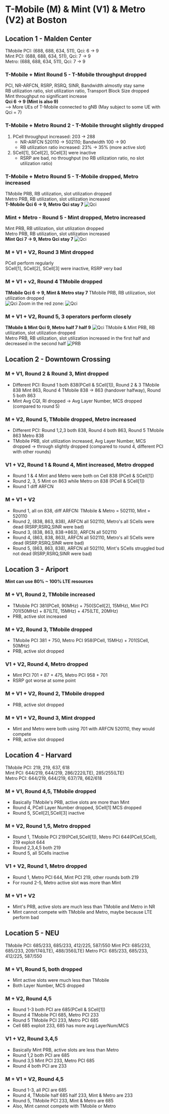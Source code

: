 # T-Mobile (M) & Mint (V1) & Metro (V2) at Boston
## Location 1 - Malden Center
TMobile PCI: (688, 688, 634, 511), Qci: 6 -> 9   
Mint PCI: (688, 688, 634, 511), Qci: 7 -> 9   
Metro: (688, 688, 634, 511), Qci: 7 -> 9   
### T-Mobile + Mint Round 5 - T-Mobile throughput dropped
PCI, NR-ARFCN, RSRP, RSRQ, SINR, Bandwidth almostly stay same  
RB utilization ratio, slot utilization ratio, Transport Block Size dropped  
Mint throughput no significant increase  
**Qci 6 -> 9 (Mint is also 9)**  
--> More UEs of T-Mobile connected to gNB (May subject to some UE with Qci = 7)  

### T-Mobile + Metro Round 2 - T-Mobile throught slightly dropped
1. PCell throughput increased: 203 -> 288
   - NR-ARFCN 520110 -> 502110; Bandwidth 100 -> 90
   - RB utilization ratio increased: 23% -> 35%  (more active slot)
3. SCell[1], SCell[2], SCell[3] were inactive
   - RSRP are bad, no throughput (no RB utilization ratio, no slot utilization ratio)

### T-Mobile + Metro Round 5 - T-Mobile dropped, Metro increased
TMobile PRB, RB utilization, slot utilization dropped   
Metro PRB, RB utilization, slot utilization increased  
**T-Mobile Qci 6 -> 9, Metro Qci stay 7**
![Qci](images/L1_T-Mobile_vs_Metro_Round5.png)

### Mint + Metro - Round 5 - Mint dropped, Metro increased
Mint PRB, RB utilization, slot utilization dropped  
Metro PRB, RB utilization, slot utilization increased  
**Mint Qci 7 -> 9, Metro Qci stay 7**
![Qci](images/L1_Mint_vs_Metro_Round5.png)

### M + V1 + V2, Round 3 Mint dropped
PCell perform regularly  
SCell[1], SCell[2], SCell[3] were inactive, RSRP very bad

### M + V1 + v2, Round 4 TMobile dropped
**TMobile Qci 6 -> 9, Mint & Metro stay 7**
TMobile PRB, RB utilization, slot utilization dropped   
![Qci](images/L1_M_vs_V1_vs_V2_Round4.png)
Zoom in the red zone:
![Qci](images/L1_MV1V2_Round4.png)

### M + V1 + V2, Round 5, 3 operators perform closely
**TMobile & Mint Qci 9, Metro half 7 half 9**
![Qci](images/L1_M_vs_V1_vs_V2_Round5.png)
TMobile & Mint PRB, RB utilization, slot utilization dropped   
Metro PRB, RB utilization, slot utilization increased in the first half and decreased in the second half
![PRB](images/L1_Metro_Round5.png)

## Location 2 - Downtown Crossing
### M + V1, Round 2 & Round 3, Mint dropped
- Different PCI: Round 1 both 838(PCell & SCell[1]), Round 2 & 3 TMobile 838 Mint 863, Round 4 TMobile 838 -> 863 (handover halfway), Round 5 both 863
- Mint Avg CQI, RI dropped -> Avg Layer Number, MCS dropped (compared to round 5)

### M + V2, Round 5, TMobile dropped, Metro increased
- Different PCI: Round 1,2,3 both 838, Round 4 both 863, Round 5 TMobile 863 Metro 838
- TMobile PRB, slot utilization increased, Avg Layer Number, MCS dropped -> through slightly dropped (compared to round 4, different PCI with other rounds)  

### V1 + V2, Round 1 & Round 4, Mint increased, Metro dropped
- Round 1 & 4 Mint and Metro were both on Cell 838 (PCell & SCell[1])  
- Round 2, 3, 5 Mint on 863 while Metro on 838 (PCell & SCell[1])
- Round 1 diff ARFCN

### M + V1 + V2
- Round 1, all on 838, diff ARFCN: TMobile & Metro = 502110, Mint = 520110
- Round 2, (838, 863, 838), ARFCN all 502110, Metro's all SCells were dead (RSRP,RSRQ,SINR were bad)
- Round 3, (838, 863, 838->863), ARFCN all 502110
- Round 4, (863, 838, 863), ARFCN all 502110, Metro's all SCells were dead (RSRP,RSRQ,SINR were bad)
- Round 5, (863, 863, 838), ARFCN all 502110, Mint's SCells struggled bud not dead (RSRP,RSRQ,SINR were bad)

## Location 3 - Ariport
**Mint can use 80% ~ 100% LTE resources**
### M + V1, Round 2, TMobile increased
- TMobile PCI 381(PCell, 90MHz) + 750(SCell[2], 15MHz), Mint PCI 701(50MHz) + 87(LTE, 15MHz) + 475(LTE, 20MHz)
- PRB, active slot increased

### M + V2, Round 3, TMobile dropped
- TMobile PCI 381 + 750, Metro PCI 958(PCell, 15MHz) + 701(SCell, 50MHz)
- PRB, active slot dropped

### V1 + V2, Round 4, Metro dropped
- Mint PCI 701 + 87 + 475, Metro PCI 958 + 701
- RSRP got worse at some point

### M + V1 + V2, Round 2, TMobile dropped
- PRB, active slot dropped

### M + V1 + V2, Round 3, Mint dropped
- Mint and Metro were both using 701 with ARFCN 520110, they would compete
- PRB, active slot dropped

## Location 4 - Harvard
TMobile PCI: 219, 219, 637, 618  
Mint PCI: 644/219, 644/219, 286/222(LTE), 285/255(LTE)  
Metro PCI: 644/219, 644/219, 637/78, 662/618

### M + V1, Round 4,5, TMobile dropped
- Basically TMobile's PRB, active slots are more than Mint
- Round 4, PCell Layer Number dropped, SCell[1] MCS dropped
- Round 5, SCell[2],SCell[3] inactive

### M + V2, Round 1,5, Metro dropped
- Round 1, TMobile PCI 219(PCell,SCell[1]), Metro PCI 644(PCell,SCell), 219 exploit 644
- Round 2,3,4,5 both 219
- Round 5, all SCells inactive

### V1 + V2, Round 1, Metro dropped
- Round 1, Metro PCI 644, Mint PCI 219, other rounds both 219
- For round 2-5, Metro active slot was more than Mint

### M + V1 + V2
- Mint's PRB, active slots are much less than TMoblie and Metro in NR
- Mint cannot compete with TMobile and Metro, maybe because LTE perform bad

## Location 5 - NEU
TMobile PCI: 685/233, 685/233, 412/225, 587/550
Mint PCI: 685/233, 685/233, 209/174(LTE), 488/356(LTE)
Metro PCI: 685/233, 685/233, 412/225, 587/550
### M + V1, Round 5, both dropped
- Mint active slots were much less than TMobile
- Both Layer Number, MCS dropped

### M + V2, Round 4,5 
- Round 1-3 both PCI are 685(PCell & SCell[1])
- Round 4 TMobile PCI 685, Metro PCI 233
- Round 5 TMobile PCI 233, Metro PCI 685
- Cell 685 exploit 233, 685 has more avg LayerNum/MCS

### V1 + V2, Round 3,4,5
- Basically Mint PRB, active slots are less than Metro
- Round 1,2 both PCI are 685
- Round 3,5 Mint PCI 233, Metro PCI 685
- Round 4 both PCI are 233 

### M + V1 + V2, Round 4,5
- Round 1-3, all PCI are 685
- Round 4, TMobile half 685 half 233, Mint & Metro are 233
- Round 5, TMobile PCI 233, Mint & Metro are 685
- Also, Mint cannot compete with TMobile or Metro
